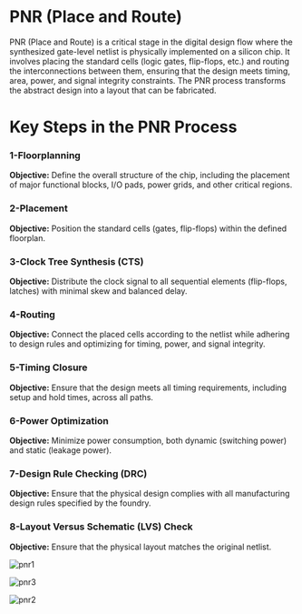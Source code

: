 # PNR (Place and Route)
PNR (Place and Route) is a critical stage in the digital design flow where the synthesized gate-level netlist is physically implemented on a silicon chip. It involves placing the standard cells (logic gates, flip-flops, etc.) and routing the interconnections between them, ensuring that the design meets timing, area, power, and signal integrity constraints. The PNR process transforms the abstract design into a layout that can be fabricated.

# Key Steps in the PNR Process
### 1-Floorplanning
**Objective:**
Define the overall structure of the chip, including the placement of major functional blocks, I/O pads, power grids, and other critical regions.

### 2-Placement
**Objective:** 
Position the standard cells (gates, flip-flops) within the defined floorplan.

### 3-Clock Tree Synthesis (CTS)
**Objective:**
Distribute the clock signal to all sequential elements (flip-flops, latches) with minimal skew and balanced delay.

### 4-Routing
**Objective:**
Connect the placed cells according to the netlist while adhering to design rules and optimizing for timing, power, and signal integrity.

### 5-Timing Closure
**Objective:** 
Ensure that the design meets all timing requirements, including setup and hold times, across all paths.

### 6-Power Optimization
**Objective:**
Minimize power consumption, both dynamic (switching power) and static (leakage power).

### 7-Design Rule Checking (DRC)
**Objective:**
Ensure that the physical design complies with all manufacturing design rules specified by the foundry.

### 8-Layout Versus Schematic (LVS) Check
**Objective:** Ensure that the physical layout matches the original netlist.

![pnr1](https://github.com/user-attachments/assets/42534cf5-49af-44f3-bc3f-7ad5ab13bd0f)

![pnr3](https://github.com/user-attachments/assets/17144430-774e-40b5-ad56-8446751e7ddf)

![pnr2](https://github.com/user-attachments/assets/72e9a81c-f2af-423c-96d4-cbe89afee463)


